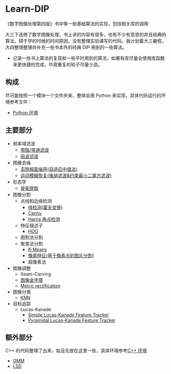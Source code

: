 # Learn-DIP

《数字图像处理第四版》书中等一些基础算法的实现，包括相关库的调用

大三下选修了数字图像处理，书上讲的内容有很多，也有不少有意思的并且经典的算法，碍于学的时候的时间原因，没有整理实验课写的代码，我计划着大三暑假，大四整理整理并补充一些书本外的经典 DIP 用到的一些算法。

- 记录一些书上算法的复现和一些平时用到的算法，如果有库尽量会使用库函数来更快捷的完成，毕竟重复的轮子尽量少造。

## 构成

尽可能按照一个模块一个文件夹来，整体会用 Python 来实现，具体代码运行的环境参考文件：
- [Python 环境](./env_Python.md)


## 主要部分

- 频率域滤波
  - [带阻/带通滤波](FrequencyDomainFilter/band-stop.py)
  - [陷波滤波](FrequencyDomainFilter/notch.py)
- 图像去噪
  - [去除椒盐噪声(自适应中值法)](Denoising/AdaptMedianFilter)
  - [运动模糊恢复(维纳滤波&约束最小二乘方滤波)](Denoising/MotionBlurRecovery)
- 形态学
  - [骨架提取](Morphology/Skeleton)
- 图像分割
  - 点线和边缘检测
    - [线检测(霍夫变换)](ImageSegmentation/LowLevelDetector/Hough)
    - [Canny](ImageSegmentation/LowLevelDetector/Canny)
    - [Harris 角点检测](ImageSegmentation/FeatureDescriptors/HOG/harris.py)
  - 特征描述子
    - [HOG](ImageSegmentation/FeatureDescriptors/HOG)
  - 图割法分割
  - 聚类法分割
    - [K-Means](ImageSegmentation/Clustering/K-Means/segmentation.py)
    - [像素特征(基于像素点的图片分割)](ImageSegmentation/Clustering/Pixel-Features)
    - 超像素法
- 图像调整
  - Seam-Carving
  - [图像金字塔](ImageAdjusting/ImagePyramid/image_pyramid.py)
  - [Metric rectification](ImageAdjusting/AffineRectification/metric_rectification.py)
- 图像分类
  - [KNN](ImageClassification/KNN/k_nearest_neighbor.py)
- 目标追踪
  - Lucas-Kanade
    - [Simple Lucas-Kanade Feature Tracker](ObjectTracking/LucasKanade/simple_lucas_kanade.py)
    - [Pyramidal Lucas-Kanade Feature Tracker]()
  
## 额外部分

C++ 的代码整理了出来，姑且先放在这里一些，具体环境参考[C++ 环境](./env_CXX.md)

- [GMM](CXX/GMM/CXX)
- [LSD](CXX/LSD)
